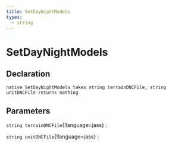 ```yaml
---
title: SetDayNightModels
types:
  - string
---
```


# SetDayNightModels

## Declaration

```jass
native SetDayNightModels takes string terrainDNCFile, string unitDNCFile returns nothing
```

## Parameters
`string terrainDNCFile`{!language=jass}
: 

`string unitDNCFile`{!language=jass}
: 
